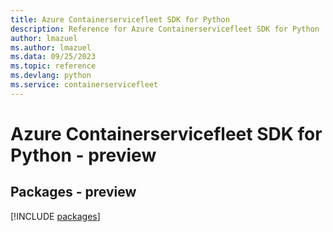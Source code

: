 ```yaml
---
title: Azure Containerservicefleet SDK for Python
description: Reference for Azure Containerservicefleet SDK for Python
author: lmazuel
ms.author: lmazuel
ms.data: 09/25/2023
ms.topic: reference
ms.devlang: python
ms.service: containerservicefleet
---
```

# Azure Containerservicefleet SDK for Python - preview
## Packages - preview
[!INCLUDE [packages](containerservicefleet-index.md)]
